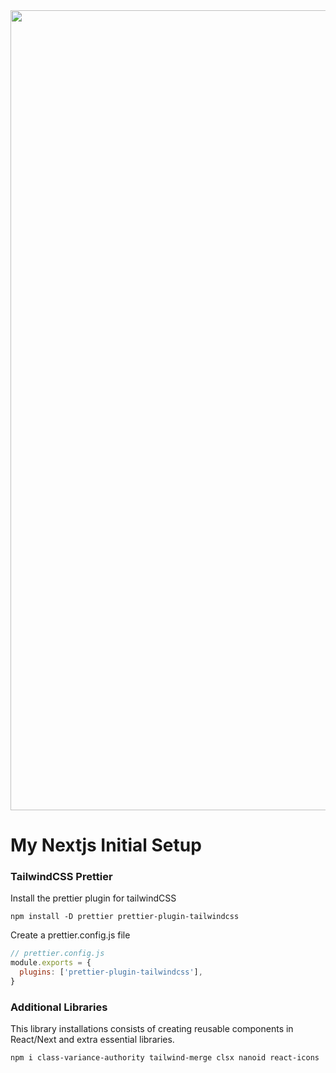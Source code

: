 <div style="display:flex;flex-direction:column;align-items:center;">
<img style="object-fit:cover;height:auto" width="1280" style="margin:auto" src="https://media.tenor.com/eoDCOCtdFxUAAAAC/konosuba-anime.gif"/>
</div>

# My Nextjs Initial Setup
### TailwindCSS Prettier
Install the prettier plugin for tailwindCSS
```shell
npm install -D prettier prettier-plugin-tailwindcss
```
Create a prettier.config.js file
```javascript
// prettier.config.js
module.exports = {
  plugins: ['prettier-plugin-tailwindcss'],
}
```

### Additional Libraries
This library installations consists of creating reusable components in React/Next and extra essential libraries.

```shell
npm i class-variance-authority tailwind-merge clsx nanoid react-icons
```
